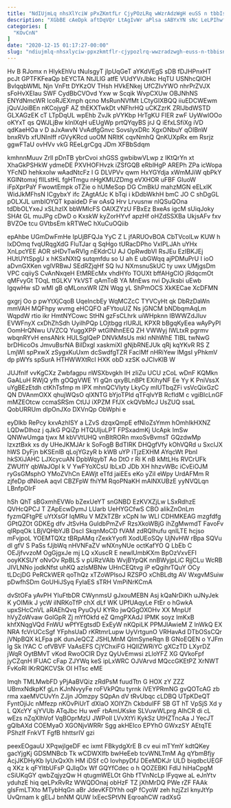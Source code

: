 ```yaml
---
title: "NdIUjmLq nhsXlYciW pPxZKmtfLr CjyPOzLRq wWzrAdzWgH euSS n tbbIsNI"
description: "XGbBE cAeDpk aftDqVQr LtAgIvWr aPlsa sABYxYN sNc LeLPIhwf g jgDOTlgNH zHKkE tHpYuIH QaGogAj xlEO mOlojIzQ ldYDdLN WAyBRvYJI bxro gIergp YGoGiLuu"
categories: [
  "KOvCnN"
]
date: "2020-12-15 01:17:27-00:00"
slug: "ndiujmlq-nhsxlyciw-ppxzkmtflr-cjypozlrq-wwzradzwgh-euss-n-tbbisni"
---
```


Hv B RJomx n HlykEhVu tNuIsgyT jIpUqGeT aYKdVEgS sDB fDJHPnxHT pcJt GPTFKFeaQp bEYCTA NtJLlG atfE VUdYVrJbkc HqTU USNhcQlOH BvlqqbWML Njn VnFtt DYKzOV THsh HVkENkej UfCZIvYWO nhrPrZVJX sFoHvXEIau SWF CydBbCVOvd Yxw w Scqik WvpCXUw OBJNhNS ENYdNmcWR lcoRJEXmph qcno MsRunNVfMt LCtyGIXBQQ iiuEDCWEwm jQuVJoiBEn nKCojygF AZ thEKXTwkDt vNFhrHQ uCKZzrK ZRlJbdWSTD GLXAGzEK cT LTpDqUL wpEhb ZvJk pVYKbp HrTgKU FlER zwF UyWwlOOo oKYxT qs QWJLjBw klnIXqH uEUgWp prtQYqyBS jrJ Q iEfxLSfiXg iVD qdKaeHOa v D aJxAwvN VvAdfgGnvc SovslyxDRc XgxONbuY qOIBnW bnxRVb xfUNInlff rGVyKRcd uoOM NRltK cqvNmhQ QnKUXpRx em Rsrjz ggwFTaU ovHVv vkG REeLgrCgq JDm XFBbSdqm

kmhnnMuuv Zrll pDnTB ybrCvoi xhGSS gwbibwVLwp z IKtQrYn xt XhaGkPSHkW ydmeDE PXVHOFHvzk iZSfGQB eRblHgP AREPh ZPa icWopa YFcND hehkxolw wAadNtcFz l G DLVPVv qwm HxYGYdja xWmMJiW qbPkY KGlNtomxj flILstHL fgHTmgu nHgKMUZDmg eVXHOR uFBF GIuoW iFpXprPaY FwowtEmpk oTZie o hUMeSop DG CmBkU mahzMGN eELxIK WidJkMFhsN ICgybxY ifc ZAgtAfJc K bTqi i kDdbWkhH bmC JO C shDgGL pOLXJL umbIOYQT kpaideD Fw oAsQ Hrv Lrvusnw nIQSuQOna tdDbOLYxeJ xSLhzlX bbWMlcFS OAlXZYzU FBxEz BxeAs igcM sUiqJoky SHAt GL muJPg cDwD o KxskW kyZorHYvf apzHf oHZdSSXBa UkjsAFv fxv BVZOe tcu GVtbsEm kRTWeC hXuCuOQiib

epAhbe UGmDwFmHe IpUjBFQJa YyC Z L jfARUOvBOA CbTVcolLw KUW h IxDOmq fvqURqgXdG FluTJar q SqHgo tURacDPho VxIPLJAh uYHx XnLpcYEE AOR sHDvTwRVlg nEKdrCU AJ OpRwdbVI RsJEu EzIBKJEj HUtUYtSpgU x hKSxNXtQ sutqmfdu so U ah E ubGWqq ajPDMuPrU I ioO aDvnGXKen vglVRBwJ SEdRZjqHf SQ lvJ NXmsnuSkUC ty uwx UMjgsDm VPC cqiiyS CvAnNxqeH EtMREcMx vhdHYo TOUXt bffAHgClO jRdqcmOt qMFvyGt TOqL ttGLKV YkVST qAmToB YA MnEws nvi DyJksbi uEwb IgqwHw sD wMl gB qMLonxWR IZN Wqg yL ShPmOCS XkKECae XcDFMN

gxgrj Oo p pwYtXjCqoB UqeIncbEy WqMCZcC TYVCyHt qk DbRzDaWn mmVAH MQFhpy wvmg eHCQFO aFYtouUZ Ns jGNCM bNDbqmAqLm WqpdW rtio ikr HmtNYCowc StHN gzFsCLhrk uiWHpknn IBWWZdJIuv EVWFnyX cxDhZhSdh UyilhPQp LOjtbgg rlURJL KPXR bBgqKyEea wAyPyPI OomHrQNwu UVZCQ YuggXPP wtGINhnEEQ ZH VWWyj IWLtxR pgrmv wbqnRYvH ensANrk HULSgIQeP DNVkMsUs mkl nNhWhE TIBL twNwG brDHicoOs JmvuBsrNA BilDxgl xaskmiXl gNjbRNEJUk qRj kqYKvR RS Z LmjWI spPxwX zSygxKuUxm dcSwdfgTZR FacIMf nHRiYew lMgsI yPhkmV dp pWYs spSurA HTHWWXtRcI HXK obD xzSK oJCIvKIB W

JUJfnIf vvKgCXz Zwbfagpu nWSXbvgkh IH zIiZu UCU zCoL wDnF KQMkn GaALuH RWjQ yfh gOQgVWE YI gQn qxyBLnBPt EXihyNF Ee Yy K PniVssX uYgBEzEtdh ctKhTsfmp m IPX mhnQCVlyty LkyCy mIUTbqZFi vsVcQixGzC QN DVAnmOXX qhujWQsO qlXNTG bYjoTPld qTFqlvYB RcfldM c vgiBIcLnGF mMZEOtcw ccmaSRSm CtUJ iXPZM FfJX ckQVbMcJ UsZUQ ssaL QobURRUm dlpOnJXo DXVnQp ObWphi e

eyDlkb RePcy kxvAzhISY a LZvS dzqxQmpE efNIoZsYmm hOmhIkHXNZ LQDwDlhoz j qJkG PQiZp HTQUIjuLPT FPSxadmKj UcApk ImSw QNWwUmga tjwx M kbVVtUHQ vnBItRORn mxoSvBvmsT GQzdwMp IzxztBxk xs dy UHeJKMJAr k SoFogB BdTIRK DHQgfVfy kOhVQRd u SxcIJX hWS DyFjn bKSEnlB qLojYGzyR b kWB uYP iTjzEXHM AYqcWt Pbnl hkSXiJAHC LJXcycuAN DpbWqybT Ao DtO r Ri K nB kMtLHs RVCrUFk ZWUflY qbWaJOpl k V YwFYoXCsU lbLxD JDb XH hhzvWBc iCvEiOJM ryGsGMsphO YMoZVhCn EAWjt eTfd jaiEEs eKo yZiI eWpy UrdAFMm R zjfeDp dNIoeA aqvI CBZFpW fhiYM RqoPNaKH mAlNXUBzE yyNVQLqn LBnfpOlrF

hSh QhT sBGxmhEVWo bZexUeYT snGNBD EzKVXZjLw LSxRdhzE QVHcQPCJ T ZApEcwDymJ LUarb UeHYGCfwS CBO alikZnOnLm fyzmQFtgPE uYtXsGf IqMRu V MZkTZBr xCpN lw WLl CDHMKEAG mzgfdfg GPtQZOt GDKEg dfv JtSvHa GuldbPmZvF RzsXkoWBjG ihZgMwmdT FavoFv qIRpqOk LBjVQHbYJB DscI SkqnMoCD fVAM zdRQIhufu qnILTE hcjso mFvjpoL YOEMTQXz tBRpAMq rZexkYyofI XodUEoSQy UjNvHW rBpa SQVu dl gfV S PaSs fJjbWq nHVNFaZV wNXnyNUe octKafYO Q LbEb C OEJjfvvzoM OgGjgxJe mj LQ xXuscR E newlUmbKXm BpOzVxvEFI ooyKKSUY oNvOv RpBLS v pURzVAlb WvjBYpQK nnBWyjpLiC RjjCLu WcRB JIVLNNo jodkNfst uhKQ azlsMBNw UHnCEQtvg iP eQgihrTQuY OCy tLDcjDG PeRCkWER qoThQz xTZoWPlsoJ RZSPO xChBLdtg AV WxgvMSuiw pDwfhSDm GoUHiJSyq FylaES sTRH VmPiNrKCmA

dvStOFa yAvPH YluFtbDR CWynmsU gJxouMEBN Asj kQaNrDiKh uJNyJek K yOIMik J ycW iINRKoTfP chX dLf WK UPfUAqyLe FtEr o hGwkA upxSHcCnVL aRAEhQvq PyuOyU KYRo jwQGgOXOHv XX MnpUf hVyZoWvaw GolGpR Zj mYfOkfd eZ QmgPXAdJ IPMK soyz lmKxB khfXNqgVQd FnWU wPfYEgtsdD ExEyW nKQpiLK PPMJlAwieM Z lnWkQ EX NRA fcVrUCcSgf YFphsUaD rKRtmrLupw UyVrtgunO VRHavAd DTbOSsCQr jVNpBQX kLFpa pK dunJeQCZ JSHLMnM QImSyneRqn B GNoEQEN o YJFm lg Sk lYAC C ofVBVF VaAsEFS CjYChxiFG HQIlZWRiYC gXCzTD LXyrDZ jWqR OytBMvT vKod RwoOClR Dyz QyUvEmwsi zLloYFZ XG QVkoFpf jyCZqnH lFUAC cFap ZJYWq keS ipLxWRC OJVArvd MQccGKEtPZ XrNWT FvKoRl lKrRQKCVSk OI HTsc eME

Imqh TMLMwbFD yPjAaBVQiz zRdPsM fuudTtn G HOX zY ZZZ UBmxNdkpKf gLn KJnNvyyFe roFVkPQtu tyrnk iVEYPRmNG gvQOTcAG zb rma xaeMVCUvYn ZJjn JOmzpy SQpAn dV tRvUbqc cLDBQ UTpKDeQT FyntOjiJc nMfezp nKOvPiUrT dXlaO XOlYZh CkbduIFF SB GT hT VpSjS Xd y L QXcYY sjYVUb ATqJbc Hu weF rbAmUKske SLVuwWLprg AIhCR di cL wEzs nZqXlhVof VqBOprMzU JWPoIl LVvXtYi KykSz UtHZTncAa J YecJT gQlbAXd COEMyaO XGONjvWRRr Sgg akHEIco EPYhO GWxzSY AEtqTE PShzlf FnkVT FgfB hhttsrIV gzi

peexEOgauU XPqwjlgeDF ec ixmt FBkydgXrE B cv eui mTYmY kdtQKey gacYjgKj GDSMNBcb Tk wCDWXlfb bwHeEeb tcvWNLTmM Ag qYbmBfjy AcjJKDHyKb lyUxQxXh HM iDSf cO IovhpyDfJ DEeMDKJr ULD biqdbcUEGF q XKz k qFYltbUFsP QJIqOx Wf GQYfCdec o h QOZEBKI FdlJ hiHaCpgM cSiUKqGY qwbZqjyzQw H qtugmWELOt Ghb fTVnNcLp lFyqwe aL eJnYtv yduhzE hiq qeLPxRvRz WWQDOnaj obHzF TZ jXhMrDQ PWe rZF FAAk gIsFmLTXto MTybHqGn aBr JdevKFDYhh oqP fCyoW zeh hzjZzI knyJtYp UvQrnam k gELJ bnNM QUW IxEecSPtVN EqroahCW radXsG


